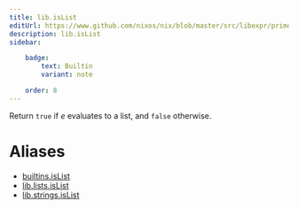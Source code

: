 ```yaml
---
title: lib.isList
editUrl: https://www.github.com/nixos/nix/blob/master/src/libexpr/primops.cc
description: lib.isList
sidebar:

    badge:
        text: Builtin
        variant: note

    order: 8
---
```


Return `true` if *e* evaluates to a list, and `false` otherwise.


# Aliases

- [builtins.isList](/nix-doc-comments/reference/builtins/builtins-isList)
- [lib.lists.isList](/nix-doc-comments/reference/lib/lists/lib-lists-isList)
- [lib.strings.isList](/nix-doc-comments/reference/lib/strings/lib-strings-isList)


